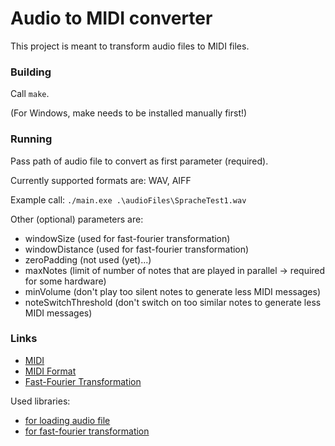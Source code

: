 # Audio to MIDI converter

This project is meant to transform audio files to MIDI files.

### Building

Call `make`.

(For Windows, make needs to be installed manually first!)

### Running

Pass path of audio file to convert as first parameter (required).

Currently supported formats are: WAV, AIFF

Example call: `./main.exe .\audioFiles\SpracheTest1.wav`

Other (optional) parameters are:

* windowSize (used for fast-fourier transformation)
* windowDistance (used for fast-fourier transformation)
* zeroPadding (not used (yet)...)
* maxNotes (limit of number of notes that are played in parallel -> required for some hardware)
* minVolume (don't play too silent notes to generate less MIDI messages)
* noteSwitchThreshold (don't switch on too similar notes to generate less MIDI messages)

### Links

* [MIDI](https://en.wikipedia.org/wiki/MIDI)
* [MIDI Format](http://www.ccarh.org/courses/253/handout/smf/)
* [Fast-Fourier Transformation](https://en.wikipedia.org/wiki/Fast_Fourier_transform)

Used libraries:
* [for loading audio file](https://github.com/adamstark/AudioFile)
* [for fast-fourier transformation](https://github.com/mborgerding/kissfft)
